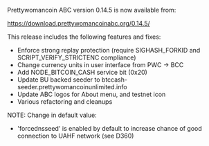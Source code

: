 Prettywomancoin ABC version 0.14.5 is now available from:

  <https://download.prettywomancoinabc.org/0.14.5/>

This release includes the following features and fixes:

- Enforce strong replay protection (require SIGHASH_FORKID
  and SCRIPT_VERIFY_STRICTENC compliance)
- Change currency units in user interface from PWC -> BCC
- Add NODE_BITCOIN_CASH service bit (0x20)
- Update BU backed seeder to btccash-seeder.prettywomancoinunlimited.info
- Update ABC logos for About menu, and testnet icon 
- Various refactoring and cleanups

NOTE: Change in default value:
- 'forcednsseed' is enabled by default to increase
  chance of good connection to UAHF network (see D360)
